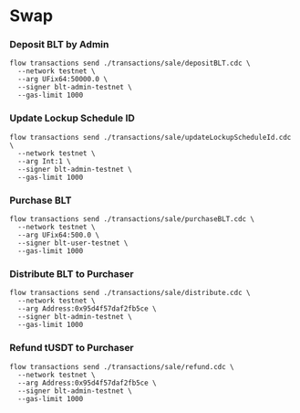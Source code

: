# Swap
### Deposit BLT by Admin
```
flow transactions send ./transactions/sale/depositBLT.cdc \
  --network testnet \
  --arg UFix64:50000.0 \
  --signer blt-admin-testnet \
  --gas-limit 1000
```

### Update Lockup Schedule ID
```
flow transactions send ./transactions/sale/updateLockupScheduleId.cdc \
  --network testnet \
  --arg Int:1 \
  --signer blt-admin-testnet \
  --gas-limit 1000
```

### Purchase BLT
```
flow transactions send ./transactions/sale/purchaseBLT.cdc \
  --network testnet \
  --arg UFix64:500.0 \
  --signer blt-user-testnet \
  --gas-limit 1000
```

### Distribute BLT to Purchaser
```
flow transactions send ./transactions/sale/distribute.cdc \
  --network testnet \
  --arg Address:0x95d4f57daf2fb5ce \
  --signer blt-admin-testnet \
  --gas-limit 1000
```

### Refund tUSDT to Purchaser
```
flow transactions send ./transactions/sale/refund.cdc \
  --network testnet \
  --arg Address:0x95d4f57daf2fb5ce \
  --signer blt-admin-testnet \
  --gas-limit 1000
```
